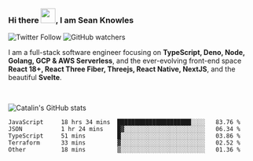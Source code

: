 ### Hi there <img src="https://raw.githubusercontent.com/MartinHeinz/MartinHeinz/master/wave.gif" width="30" />, I am Sean Knowles

![Twitter Follow](https://img.shields.io/twitter/follow/JuniorDEVed?style=social)  ![GitHub watchers](https://img.shields.io/github/watchers/JuniorDEVed/JuniorDEVed?style=social)

 I am a full-stack software engineer focusing on **TypeScript, Deno, Node, Golang, GCP & AWS Serverless**, and the ever-evolving front-end space **React 18+, React Three Fiber, Threejs, React Native, NextJS**, and the beautiful **Svelte**.
 
 <br>
 
 ![Catalin's GitHub stats](https://github-readme-stats.vercel.app/api?username=algoflows&theme=vue-dark)
 
 <!--START_SECTION:waka-->

```text
JavaScript     18 hrs 34 mins  █████████████████████░░░░   83.76 %
JSON           1 hr 24 mins    █▓░░░░░░░░░░░░░░░░░░░░░░░   06.34 %
TypeScript     51 mins         █░░░░░░░░░░░░░░░░░░░░░░░░   03.86 %
Terraform      33 mins         ▓░░░░░░░░░░░░░░░░░░░░░░░░   02.52 %
Other          18 mins         ▒░░░░░░░░░░░░░░░░░░░░░░░░   01.36 %
```

<!--END_SECTION:waka-->
